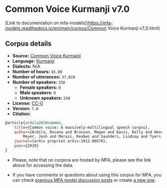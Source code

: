 
# Common Voice Kurmanji v7.0

[Link to documentation on mfa-models](https://mfa-models.readthedocs.io/en/main/corpus/Common Voice Kurmanji v7_0.html)

## Corpus details

- **Source:** [Common Voice Kurmanji](https://voice.mozilla.org/en/datasets)
- **Language:** [Kurmanji](https://en.wikipedia.org/wiki/Kurmanji)
- **Dialects:** N/A
- **Number of hours:** `45.00`
- **Number of utterances:** `37,019`
- **Number of speakers:** `258`
  - **Female speakers:** `0`
  - **Male speakers:** `0`
  - **Unknown speakers:** `258`
- **License:** [CC-0](https://creativecommons.org/publicdomain/zero/1.0/)
- **Version:** `7.0`
- **Citation:**
```bibtex
@article{ardila2019common,
	title={Common voice: A massively-multilingual speech corpus},
	author={Ardila, Rosana and Branson, Megan and Davis, Kelly and Henretty, Michael and Kohler, Michael and
		Meyer, Josh and Morais, Reuben and Saunders, Lindsay and Tyers, Francis M and Weber, Gregor},
	journal={arXiv preprint arXiv:1912.06670},
	year={2019}
}

```

- Please, note that no corpora are hosted by MFA, please see the link above for accessing the data.

- If you have comments or questions about using this corpus for MFA, you can check [previous MFA model discussion posts](https://github.com/MontrealCorpusTools/mfa-models/discussions?discussions_q=Common+Voice+Kurmanji+v7.0) or create [a new one](https://github.com/MontrealCorpusTools/mfa-models/discussions/new).
